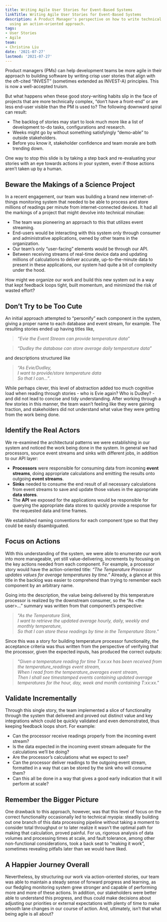 ```yaml
---
title: Writing Agile User Stories for Event-Based Systems
linkTitle: Writing Agile User Stories for Event-Based Systems
description: A Product Manager's perspective on how to write technical backend stories,
  using an action-oriented approach.
tags:
- User Stories
- Agile
team:
- Christina Liu
date: '2021-07-27'
lastmod: '2021-07-27'
---
```


Product managers (PMs) can help development teams be more agile in their approach to building software by writing crisp user stories that align with the oft-cited “INVEST” (sometimes extended as INVEST-A) principles. This is now a well-accepted truism. 

But what happens when these good story-writing habits slip in the face of projects that are more technically complex, “don’t have a front-end” or are less end-user visible than the PM is used to? The following downward spiral can result:

* The backlog of stories may start to look much more like a list of development to-do tasks, configurations and research. 
* Weeks might go by without something satisfyingly “demo-able” to outside stakeholders.
* Before you know it, stakeholder confidence and team morale are both trending down. 

One way to stop this slide is by taking a step back and re-evaluating your stories with an eye towards actions in your system, even if those actions aren’t taken up by a human.


## Beware the Makings of a Science Project

In a recent engagement, our team was building a brand new internet-of-things monitoring system that needed to be able to process and store millions of readings per minute from internet-connected devices. It had all the markings of a project that might devolve into technical minutiae:   

* The team was pioneering an approach to this that utilizes event streaming.
* End-users would be interacting with this system only through consumer and administrative applications, owned by other teams in the organization. 
* Our team’s only “user-facing” elements would be through our API. 
* Between receiving streams of real-time device data and updating millions of calculations to deliver accurate, up-to-the-minute data to present in these applications, our system had quite a bit of complexity under the hood. 

How might we organize our work and build this new system out in a way that kept feedback loops tight, built momentum, and minimized the risk of wasted effort?


## Don’t Try to be Too Cute

An initial approach attempted to “personify” each component in the system, giving a proper name to each database and event stream, for example. The resulting stories ended up having titles like, 

> _“Evie the Event Stream can provide temperature data”_ 

> _“Dudley the database can store average daily temperature data”_ 

and descriptions structured like 

> _“As Evie/Dudley,_ <br> _I want to provide/store temperature data_ <br> _So that I can...”_. 

While perhaps clever, this level of abstraction added too much cognitive load when reading through stories - who is Evie again? Who is Dudley? - and did not lead to concise and tidy understanding. After working through a few stories in this manner, the team wasn’t feeling like they were gaining traction, and stakeholders did not understand what value they were getting from the work being done.  


## Identify the Real Actors

We re-examined the architectural patterns we were establishing in our system and noticed the work being done in the system. In general we had processors, source event streams and sinks with different jobs, in addition to our API layer: 

* **Processors** were responsible for consuming data from incoming **event streams**, doing appropriate calculations and emitting the results onto outgoing **event streams**. 
* **Sinks** needed to consume the end result of all necessary calculations from event streams to save and update those values in the appropriate **data stores**. 
* The **API** we exposed for the applications would be responsible for querying the appropriate data stores to quickly provide a response for the requested data and time frames. 

We established naming conventions for each component type so that they could be easily disambiguated. 


## Focus on Actions

With this understanding of the system, we were able to enumerate our work into more manageable, yet still value-delivering, increments by focusing on the key actions needed from each component. For example, a processor story would have the action-oriented title: _“The Temperature Processor updates values for average temperatures by time.”_ Already, a glance at this title in the backlog was easier to comprehend than trying to remember each component by an arbitrary name. 

Going into the description, the value being delivered by this temperature processor is realized by the downstream consumer, so the “As \<the user\>…” summary was written from that component’s perspective:

> _"As the Temperature Sink,_ <br> _I want to retrieve the updated average hourly, daily, weekly and monthly temperature,_ <br> _So that I can store these readings by time in the Temperature Store."_

Since this was a story for building temperature processor functionality, the acceptance criteria was thus written from the perspective of verifying that the processor, given the expected inputs, has produced the correct outputs:

> _"Given a temperature reading for time T:xx:xx has been received from the temperature_readings event stream, <br> _When I read from the temperature_averages event stream,_ <br> Then I shall see timestamped events containing updated average temperatures for the hour, day, week and month containing T:xx:xx."_


## Validate Incrementally

Through this single story, the team implemented a slice of functionality through the system that delivered and proved out distinct value and key integrations which could be quickly validated and even demonstrated, thus keeping feedback loops short. For example:

* Can the processor receive readings properly from the incoming event stream? 
* Is the data expected in the incoming event stream adequate for the calculations we’ll be doing? 
* Are the processor’s calculations what we expect to see?
* Can the processor deliver readings to the outgoing event stream, formatted in a way that can be stored by the sink who will consume them?
* Can this all be done in a way that gives a good early indication that it will perform at scale?


## Remember the Bigger Picture

One drawback to this approach, however, was that this level of focus on the correct functionality occasionally led to technical myopia: steadily building out one branch of this data processing pipeline without taking a moment to consider total throughput or to later realize it wasn’t the optimal path for making that calculation, proved painful. For us, rigorous analysis of data volumes and processing times at scale, and fault tolerance, among other non-functional considerations, took a back seat to “making it work”, sometimes revealing pitfalls later than we would have liked.


## A Happier Journey Overall

Nevertheless, by structuring our work via action-oriented stories, our team was able to maintain a steady sense of forward progress and learning, as our fledgling monitoring system grew stronger and capable of performing more and more of these actions. In addition, our stakeholders were better able to understand this progress, and thus could make decisions about adjusting our priorities or external expectations with plenty of time to make smooth lane changes in our course of action. And, ultimately, isn’t that what being agile is all about?
